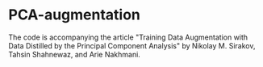 # PCA-augmentation
The code is accompanying the article "Training Data Augmentation with Data Distilled by the Principal Component Analysis" by Nikolay M. Sirakov, Tahsin Shahnewaz, and Arie Nakhmani.
